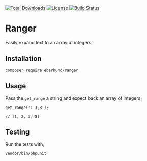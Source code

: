 [![Total Downloads](https://poser.pugx.org/eberkund/ranger/downloads)](https://packagist.org/packages/eberkund/ranger)
[![License](https://poser.pugx.org/eberkund/ranger/license)](https://packagist.org/packages/eberkund/ranger)
[![Build Status](https://travis-ci.org/eberkund/ranger.svg?branch=master)](https://travis-ci.org/eberkund/ranger)

# Ranger

Easily expand text to an array of integers.

## Installation

```
composer require eberkund/ranger
```

## Usage

Pass the `get_range` a string and expect back an array of integers.

```
get_range('1-3,8');

// [1, 2, 3, 8]
```

## Testing

Run the tests with,

```
vendor/bin/phpunit
```
